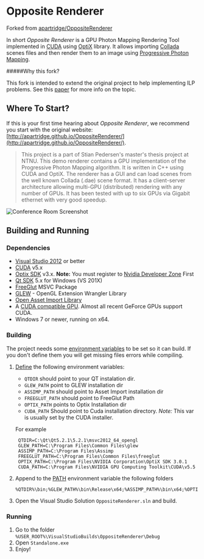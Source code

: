 
# Opposite Renderer
Forked from [apartridge/OppositeRenderer](https://github.com/apartridge/OppositeRenderer)

In short *Opposite Renderer* is a GPU Photon Mapping Rendering Tool implemented in [CUDA](https://wikipedia.org/wiki/CUDA) using [OptiX](https://en.wikipedia.org/wiki/OptiX) library. It allows importing [Collada](https://en.wikipedia.org/wiki/Collada) scenes files and then render them to an image using [Progressive Photon Mapping](http://www.cgg.unibe.ch/publications/2011/progressive-photon-mapping-a-probabilistic-approach).

#####Why this fork?

This fork is intended to extend the original project to help implementing ILP problems. See this [paper](](http://ima.udg.es/~dagush/papers/surveyInvLighting.pdf)) for more info on the topic.

## Where To Start?
If this is your first time hearing about *Opposite Renderer*, we recommend you start with the original website: [http://apartridge.github.io/OppositeRenderer/](http://apartridge.github.io/OppositeRenderer/).


> This project is a part of Stian Pedersen's master's thesis project at NTNU. This demo renderer contains a GPU implementation of the Progressive Photon Mapping algorithm. It is written in C++ using CUDA and OptiX. The renderer has a GUI and can load scenes from the well known Collada (.dae) scene format. It has a client-server architecture allowing multi-GPU (distributed) rendering with any number of GPUs. It has been tested with up to six GPUs via Gigabit ethernet with very good speedup. 

![Conference Room Screenshot](http://apartridge.github.io/OppositeRenderer/images/thumbs/oppositeRendererScreenshot.png)


## Building and Running

### Dependencies

- [Visual Studio 2012](http://www.visualstudio.com/) or better
- [CUDA](https://developer.nvidia.com/cuda-downloads) v5.x
- [Optix SDK](https://developer.nvidia.com/optix-download) v3.x. **Note:** You must register to [Nvidia Developer Zone](https://developer.nvidia.com/user/register) First
- [Qt SDK](http://qt-project.org/downloads) 5.x for Windows (VS 201X)
- [FreeGlut](http://www.transmissionzero.co.uk/software/freeglut-devel/) MSVC Package
- [GLEW](http://sourceforge.net/projects/glew/files/) - OpenGL Extension Wrangler Library  
- [Open Asset Import Library](http://sourceforge.net/projects/assimp/files/)
- A [CUDA compatible GPU](https://developer.nvidia.com/cuda-gpus). Almost all recent GeForce GPUs support CUDA.
- Windows 7 or newer, running on x64.

### Building

The project needs some [environment variables](http://environmentvariables.org/Main_Page#Environment_variables) to be set so it can build. If you don't define them you will get missing files errors while compiling.
 
1. [Define](http://environmentvariables.org/Getting_and_setting_environment_variables) the following environment variables:

	- `QTDIR` should point to your QT instalation dir.
	- `GLEW_PATH` point to GLEW installation dir
	- `ASSIMP_PATH` should point to Asset Import installation dir 
	- `FREEGLUT_PATH` should point to FreeGlut Path 
	- `OPTIX_PATH` points to Optix Installation dir
	- `CUDA_PATH` Should point to Cuda installation directory. *Note:* This var is usually set by the CUDA installer.
	
	
	For example
	
	    QTDIR=C:\Qt\Qt5.2.1\5.2.1\msvc2012_64_opengl
	    GLEW_PATH=C:\Program Files\Common Files\glew
	    ASSIMP_PATH=C:\Program Files\Assimp
	    FREEGLUT_PATH=C:\Program Files\Common Files\freeglut
	    OPTIX_PATH=C:\Program Files\NVIDIA Corporation\OptiX SDK 3.0.1
	    CUDA_PATH=C:\Program Files\NVIDIA GPU Computing Toolkit\CUDA\v5.5
2.  Append to the [PATH](http://environmentvariables.org/Path) environment variable the following folders  

        %QTDIR%\bin;%GLEW_PATH%\bin\Release\x64;%ASSIMP_PATH%\bin\x64;%OPTIX_PATH%\bin


3. Open the Visual Studio Solution `OppositeRenderer.sln` and build.

### Running

1. Go to the folder `%USER_ROOT%\VisualStudioBuilds\OppositeRenderer\Debug`
2. Open `Standalone.exe`
3. Enjoy!